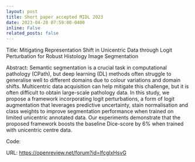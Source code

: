 ```yaml
---
layout: post
title: Short paper accepted MIDL 2023
date: 2023-04-28 07:59:00-0400
inline: False
related_posts: false
---
```


Title:  Mitigating Representation Shift in Unicentric Data through Logit Perturbation for Robust Histology Image Segmentation

Abstract: Semantic segmentation is a crucial task in computational pathology (CPath), but deep learning (DL) methods often struggle to generalise well to different domains due to colour variations and domain shifts. Multicentric data acquisition can help mitigate this challenge, but it is often difficult to obtain large-scale pathology data. In this study, we propose a framework incorporating logit perturbations, a form of logit augmentation that leverages predictive uncertainty, stain normalisation and class weights to improve segmentation performance when trained on limited unicentric annotated data. Our experiments demonstrate that the proposed framework boosts the baseline Dice-score by 6% when trained with unicentric centre data.

Code: 

URL: https://openreview.net/forum?id=lfcgIxHsvG
